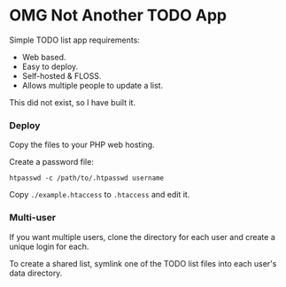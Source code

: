 # OMG Not Another TODO App #

Simple TODO list app requirements:

 * Web based.
 * Easy to deploy.
 * Self-hosted & FLOSS.
 * Allows multiple people to update a list.

This did not exist, so I have built it.

### Deploy ###

Copy the files to your PHP web hosting.

Create a password file:

	htpasswd -c /path/to/.htpasswd username

Copy `./example.htaccess` to `.htaccess` and edit it.

### Multi-user ###

If you want multiple users, clone the directory for each user and create a unique login for each.

To create a shared list, symlink one of the TODO list files into each user's data directory.
